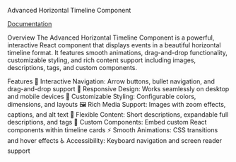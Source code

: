 Advanced Horizontal Timeline Component

[Documentation](https://evaficy.com/advanced-horizontal-timeline-component-documentation)

Overview
The Advanced Horizontal Timeline Component is a powerful, interactive React component that displays events in a beautiful horizontal timeline format. It features smooth animations, drag-and-drop functionality, customizable styling, and rich content support including images, descriptions, tags, and custom components.

Features
🎯 Interactive Navigation: Arrow buttons, bullet navigation, and drag-and-drop support
📱 Responsive Design: Works seamlessly on desktop and mobile devices
🎨 Customizable Styling: Configurable colors, dimensions, and layouts
🖼️ Rich Media Support: Images with zoom effects, captions, and alt text
📝 Flexible Content: Short descriptions, expandable full descriptions, and tags
🧩 Custom Components: Embed custom React components within timeline cards
⚡ Smooth Animations: CSS transitions and hover effects
♿ Accessibility: Keyboard navigation and screen reader support
